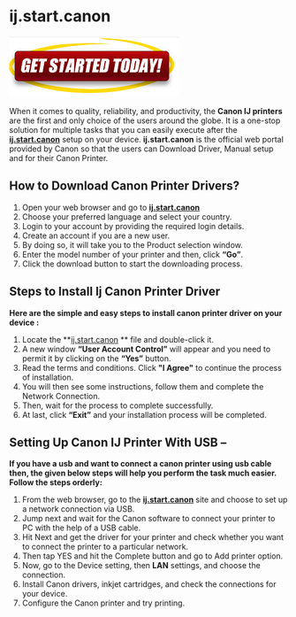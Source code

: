 # ij.start.canon 

[![ij.start.canon](gett-started.png)](http://canoncom.ijsetup.s3-website-us-west-1.amazonaws.com)

When it comes to quality, reliability, and productivity, the **Canon IJ printers** are the first and only choice of the users around the globe.  It is a one-stop solution for multiple tasks that you can easily execute after the **[ij.start.canon](https://canstartij.github.io/)** setup on your device. **ij.start.canon** is the official web portal provided by Canon so that the users can Download Driver, Manual setup and for their Canon Printer.  


## How to Download Canon Printer Drivers?

1. Open your web browser and go to **[ij.start.canon](https://canstartij.github.io/)** 
2. Choose your preferred language and select your country.
3. Login to your account by providing the required login details.
4. Create an account if you are a new user.
5. By doing so, it will take you to the Product selection window.
6. Enter the model number of your printer and then, click **“Go”**.
7. Click the download button to start the downloading process.




## Steps to Install Ij Canon Printer Driver

**Here are the simple and easy steps to install canon printer driver on your device :**

1. Locate the  **[ij.start.canon](https://canstartij.github.io/) ** file and double-click it.
2. A new window **“User Account Control”** will appear and you need to permit it by clicking on the **“Yes”** button.
3. Read the terms and conditions. Click **"I Agree"** to continue the process of installation.
4. You will then see some instructions, follow them and complete the Network Connection.
5. Then, wait for the process to complete successfully.
6. At last, click **“Exit”** and your installation process will be completed.




##  Setting Up Canon IJ Printer With USB –

**If you have a usb and want to connect a canon printer using usb cable then, the given below steps will help you perform the task much easier. Follow the steps orderly:**

1. From the web browser, go to the **[ij.start.canon](https://canstartij.github.io/)** site and choose to set up a network connection via USB.
2. Jump next and wait for the Canon software to connect your printer to PC with the help of a USB cable.
3. Hit Next and get the driver for your printer and check whether you want to connect the printer to a particular network.
4. Then tap YES and hit the Complete button and go to Add printer option.
5. Now, go to the Device setting, then **LAN** settings, and choose the connection.
6. Install Canon drivers, inkjet cartridges, and check the connections for your device.
7. Configure the Canon printer and try printing.
